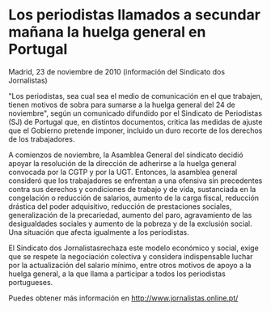 # Los periodistas llamados a secundar mañana la huelga general en Portugal

Madrid, 23 de noviembre de 2010 (información del Sindicato dos Jornalistas)

"Los periodistas, sea cual sea el medio de comunicación en el que trabajen, tienen motivos de sobra para sumarse a la huelga general del 24 de noviembre", según un comunicado difundido por el Sindicato de Periodistas (SJ) de Portugal que, en distintos documentos, critica las medidas de ajuste que el Gobierno pretende imponer, incluido un duro recorte de los derechos de los trabajadores.

A comienzos de noviembre, la Asamblea General del sindicato decidió apoyar la resolución de la dirección de adherirse a la huelga general convocada por la CGTP y por la UGT. Entonces, la asamblea general consideró que los trabajadores se enfrentan a una ofensiva sin precedentes contra sus derechos y condiciones de trabajo y de vida, sustanciada en la congelación o reducción de salarios, aumento de la carga fiscal, reducción drástica del poder adquisitivo, reducción de prestaciones sociales, generalización de la precariedad, aumento del paro, agravamiento de las desigualdades sociales y aumento de la pobreza y de la exclusión social. Una situación que afecta igualmente a los periodistas.

El Sindicato dos Jornalistasrechaza este modelo económico y social, exige que se respete la negociación colectiva y considera indispensable luchar por la actualización del salario mínimo, entre otros motivos de apoyo a la huelga general, a la que llama a participar a todos los periodistas portugueses.

Puedes obtener más información en http://www.jornalistas.online.pt/
